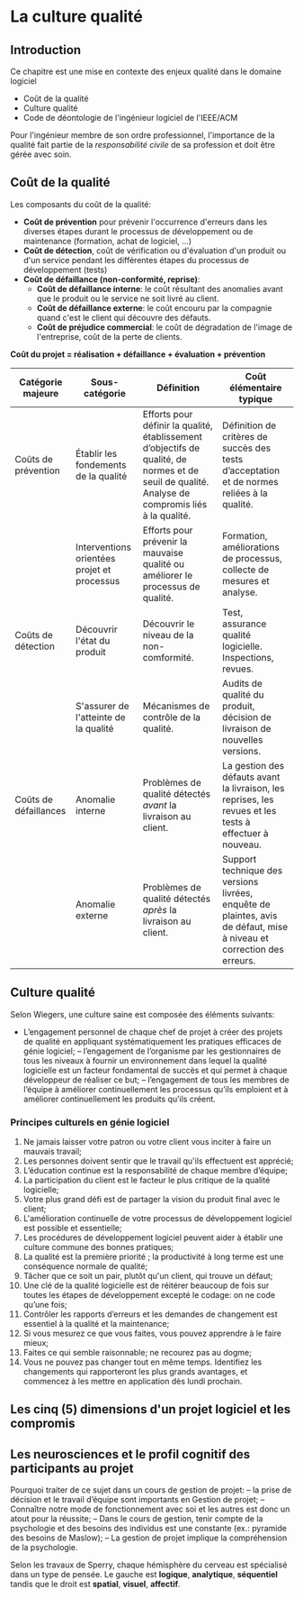 # La culture qualité

## Introduction

Ce chapitre est une mise en contexte des enjeux qualité dans le domaine logiciel
- Coût de la qualité
- Culture qualité
- Code de déontologie de l'ingénieur logiciel de l'IEEE/ACM

Pour l'ingénieur membre de son ordre professionnel, l'importance de la qualité
fait partie de la _responsabilité civile_ de sa profession et doit être gérée
avec soin.

## Coût de la qualité

Les composants du coût de la qualité:
- **Coût de prévention** pour prévenir l'occurrence d'erreurs dans les diverses
étapes durant le processus de développement ou de maintenance (formation, achat
  de logiciel, ...)
- **Coût de détection**, coût de vérification ou d'évaluation d'un produit ou
d'un service pendant les différentes étapes du processus de développement (tests)
- **Coût de défaillance (non-conformité, reprise)**:
  - **Coût de défaillance interne**: le coût résultant des anomalies avant que le
  produit ou le service ne soit livré au client.
  - **Coût de défaillance externe**: le coût encouru par la compagnie quand c'est
  le client qui découvre des défauts.
  - **Coût de préjudice commercial**: le coût de dégradation de l'image de
  l'entreprise, coût de la perte de clients.

**Coût du projet = réalisation + défaillance + évaluation + prévention**

| Catégorie majeure | Sous-catégorie | Définition | Coût élémentaire typique |
| ---	| ---	| ---	| ---	|
| Coûts de prévention | Établir les fondements de  la qualité | Efforts pour définir la qualité, établissement d’objectifs de qualité, de normes et de seuil de qualité. Analyse de compromis liés à la qualité. | Définition de critères de succès des tests d’acceptation et de normes reliées à la qualité. |
|                       	| Interventions orientées projet et processus 	| Efforts pour prévenir la mauvaise qualité ou améliorer le processus de qualité. 	| Formation, améliorations de processus, collecte de mesures et analyse. |
| Coûts de détection    	| Découvrir l'état du produit | Découvrir le niveau de la  non-comformité. | Test, assurance qualité logicielle. Inspections, revues. |
|                       	| S'assurer de l'atteinte de  la qualité | Mécanismes de contrôle de  la qualité.	| Audits de qualité du produit, décision de livraison de nouvelles versions. |
| Coûts de défaillances 	| Anomalie interne | Problèmes de qualité détectés  _avant_ la livraison au client. | La gestion des défauts avant la livraison, les reprises, les revues et les tests à effectuer à nouveau. |
|                       	| Anomalie externe | Problèmes de qualité détectés  _après_ la livraison au client. | Support technique des versions livrées, enquête de plaintes, avis de défaut, mise à niveau et correction des erreurs. |

## Culture qualité

Selon Wiegers, une culture saine est composée des éléments suivants:
- L’engagement personnel de chaque chef de projet à créer des projets de qualité
en appliquant systématiquement les pratiques efficaces de génie logiciel;
– l’engagement de l’organisme par les gestionnaires de tous les niveaux à fournir
un environnement dans lequel la qualité logicielle est un facteur fondamental de
succès et qui permet à chaque développeur de réaliser ce but;
– l’engagement de tous les membres de l’équipe à améliorer continuellement les
processus qu’ils emploient et à améliorer continuellement les produits qu’ils
créent.

### Principes culturels en génie logiciel

1. Ne jamais laisser votre patron ou votre client vous inciter à faire un mauvais
travail;
2. Les personnes doivent sentir que le travail qu'ils effectuent est apprécié;
3. L’éducation continue est la responsabilité de chaque membre d’équipe;
4. La participation du client est le facteur le plus critique de la qualité
logicielle;
5. Votre plus grand défi est de partager la vision du produit final avec le client;
6. L'amélioration continuelle de votre processus de développement logiciel est
possible et essentielle;
7. Les procédures de développement logiciel peuvent aider à établir une culture
commune des bonnes pratiques;
8. La qualité est la première priorité ; la productivité à long terme est une
conséquence normale de qualité;
9. Tâcher que ce soit un pair, plutôt qu'un client, qui trouve un défaut;
10. Une clé de la qualité logicielle est de réitérer beaucoup de fois sur toutes
les étapes de développement excepté le codage: on ne code qu’une fois;
11. Contrôler les rapports d’erreurs et les demandes de changement est essentiel
à la qualité et la maintenance;
12. Si vous mesurez ce que vous faites, vous pouvez apprendre à le faire mieux;
13. Faites ce qui semble raisonnable; ne recourez pas au dogme;
14. Vous ne pouvez pas changer tout en même temps. Identifiez les changements
qui rapporteront les plus grands avantages, et commencez à les mettre en application
dès lundi prochain.

## Les cinq (5) dimensions d'un projet logiciel et les compromis

## Les neurosciences et le profil cognitif des participants au projet

Pourquoi traiter de ce sujet dans un cours de gestion de projet:
– la prise de décision et le travail d’équipe sont importants en Gestion de projet;
– Connaître notre mode de fonctionnement avec soi et les autres est donc un
atout pour la réussite;
– Dans le cours de gestion, tenir compte de la psychologie et des besoins des
individus est une constante (ex.: pyramide des besoins de Maslow);
– La gestion de projet implique la compréhension de la psychologie.

Selon les travaux de Sperry, chaque hémisphère du cerveau est spécialisé dans un
type de pensée. Le gauche est **logique**, **analytique**, **séquentiel** tandis
que le droit est **spatial**, **visuel**, **affectif**.
